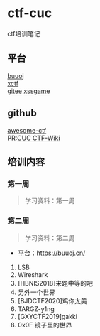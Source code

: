 # ctf-cuc
ctf培训笔记
## 平台
[buuoj](https://buuoj.cn/)  
[xctf](https://www.xctf.org.cn/)  
[gitee](https://gitee.com/)
[xssgame]()
## github
[awesome-ctf](https://c4pr1c3.github.io/awesome-ctf/)  
PR:[CUC CTF-Wiki](https://cuccs.github.io/ctf-wiki/)
## 培训内容
### 第一周
>学习资料：第一周
### 第二周
>学习资料：第二周
* 平台：https://buuoj.cn/
1. LSB 
2. Wireshark 
3. [HBNIS2018]来题中等的吧  
4. 另外一个世界
5. [BJDCTF2020]鸡你太美 
6. TARGZ-y1ng  
7. [GXYCTF2019]gakki
8. 0x0F 镜子里的世界